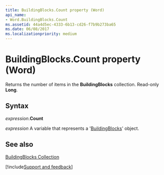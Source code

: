 ```yaml
---
title: BuildingBlocks.Count property (Word)
api_name:
- Word.BuildingBlocks.Count
ms.assetid: 44a4d5ec-4333-6b13-cd26-f7b9b273ba65
ms.date: 06/08/2017
ms.localizationpriority: medium
---
```



# BuildingBlocks.Count property (Word)

Returns the number of items in the **BuildingBlocks** collection. Read-only **Long**.


## Syntax

_expression_.**Count**

_expression_ A variable that represents a '[BuildingBlocks](Word.BuildingBlocks.md)' object.


## See also


[BuildingBlocks Collection](Word.BuildingBlocks.md)

[!include[Support and feedback](~/includes/feedback-boilerplate.md)]